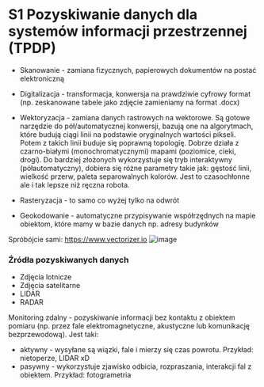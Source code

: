 # S1 Pozyskiwanie danych dla systemów informacji przestrzennej (TPDP)

- Skanowanie - zamiana fizycznych, papierowych dokumentów na postać elektroniczną

- Digitalizacja - transformacja, konwersja na prawdziwie cyfrowy format (np. zeskanowane tabele jako zdjęcie zamieniamy na format .docx)

- Wektoryzacja - zamiana danych rastrowych na wektorowe. Są gotowe narzędzie do pół/automatycznej konwersji, bazują one na algorytmach, które budują ciągi linii na podstawie oryginalnych wartości pikseli. Potem z takich linii buduje się poprawną topologię. Dobrze działa z czarno-białymi (monochromatycznymi) mapami (poziomice, cieki, drogi). Do bardziej złożonych wykorzystuje się tryb interaktywny (półautomatyczny), dobiera się różne parametry takie jak: gęstość linii, wielkość przerw, paleta separowalnych kolorów. Jest to czasochłonne ale i tak lepsze niż ręczna robota.

- Rasteryzacja - to samo co wyżej tylko na odwrót

- Geokodowanie - automatyczne przypisywanie współrzędnych na mapie obiektom, które mamy w bazie danych np. adresy budynków

Spróbójcie sami: https://www.vectorizer.io
![image](https://user-images.githubusercontent.com/12485656/66704920-cd437f80-ed20-11e9-9c20-2f691dbaa5c0.png)


### Źródła pozyskiwanych danych
- Zdjęcia lotnicze
- Zdjęcia satelitarne
- LIDAR
- RADAR

Monitoring zdalny - pozyskiwanie informacji bez kontaktu z obiektem pomiaru (np. przez fale elektromagnetyczne, akustyczne lub komunikację bezprzewodową). Jest taki:
- aktywny - wysyłane są wiązki, fale i mierzy się czas powrotu. Przykład: nietoperze, LIDAR xD
- pasywny - wykorzystuje zjawisko odbicia, rozpraszania, interakcji fal z obiektem. Przykład: fotogrametria


